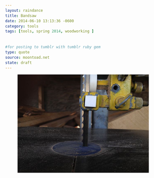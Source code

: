 ```yaml
---
layout: raindance 
title: Bandsaw
date: 2014-06-10 13:13:36 -0600
category: tools
tags: [tools, spring 2014, woodworking ]


#for posting to tumblr with tumblr ruby gem
type: quote
source: moontoad.net 
state: draft
---
```


<figure>
<img src="/grfx/tools/bandsawTable.jpg" alt="Delta 14 inch bandsaw table and blade" title="Bandsaw Table" >
</figure>
